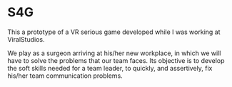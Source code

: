# S4G

This a prototype of a VR serious game developed while I was working at ViralStudios.

We play as a surgeon arriving at his/her new workplace, in which we will have to solve the problems that
our team faces.
Its objective is to develop the soft skills needed for a team leader, to quickly, and assertively, fix
his/her team communication problems.
